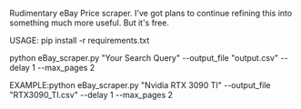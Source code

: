 Rudimentary eBay Price scraper. I've got plans to continue refining this into something much more useful. But it's free.

USAGE:
pip install -r requirements.txt

python eBay_scraper.py "Your Search Query" --output_file "output.csv" --delay 1 --max_pages 2

EXAMPLE:python eBay_scraper.py "Nvidia RTX 3090 TI" --output_file "RTX3090_TI.csv" --delay 1 --max_pages 2


